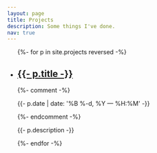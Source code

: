 ```yaml
---
layout: page
title: Projects
description: Some things I've done.
nav: true
---
```


<ul class="post-list">
{%- for p in site.projects reversed -%}
  <li>
    <h2><a class="project-title" href="{{- p.url | prepend: site.baseurl -}}">{{- p.title -}}</a></h2>
    {%- comment -%}
    <p class="post-meta">{{- p.date | date: '%B %-d, %Y — %H:%M' -}}</p>
    {%- endcomment -%}
    <p class="post-meta">{{- p.description -}}</p>
  </li>
{%- endfor -%}
</ul>

